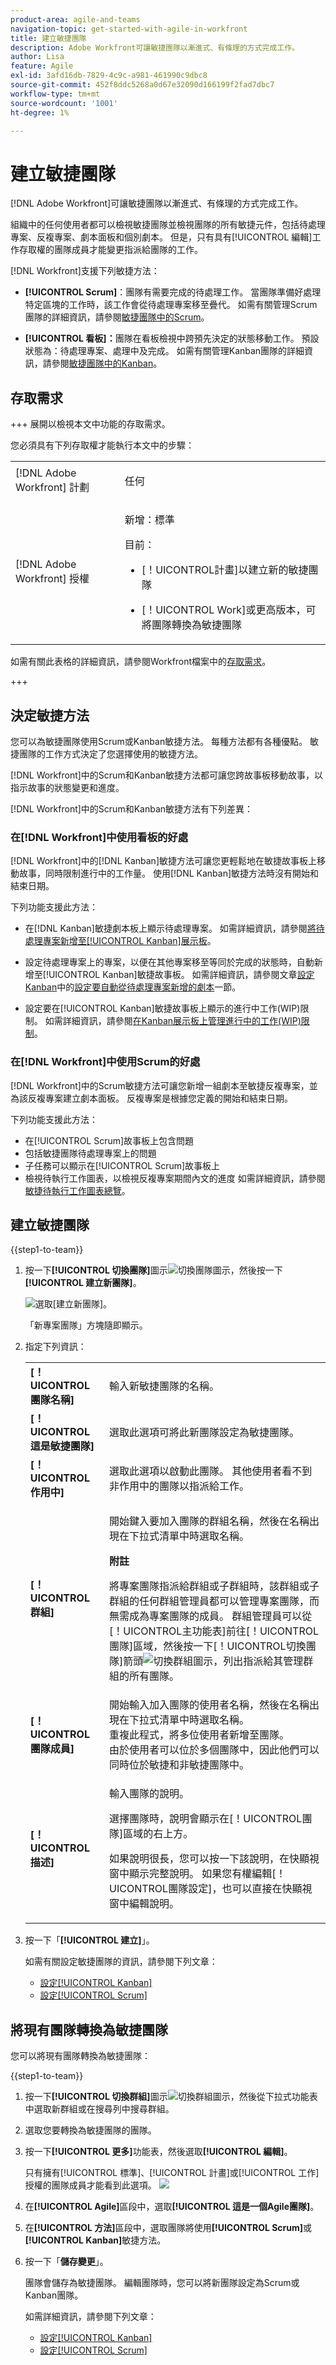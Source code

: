```yaml
---
product-area: agile-and-teams
navigation-topic: get-started-with-agile-in-workfront
title: 建立敏捷團隊
description: Adobe Workfront可讓敏捷團隊以漸進式、有條理的方式完成工作。
author: Lisa
feature: Agile
exl-id: 3afd16db-7829-4c9c-a981-461990c9dbc8
source-git-commit: 452f8ddc5268a0d67e32090d166199f2fad7dbc7
workflow-type: tm+mt
source-wordcount: '1001'
ht-degree: 1%

---
```


# 建立敏捷團隊

<!--Audited: 01/2024-->

[!DNL Adobe Workfront]可讓敏捷團隊以漸進式、有條理的方式完成工作。

組織中的任何使用者都可以檢視敏捷團隊並檢視團隊的所有敏捷元件，包括待處理專案、反複專案、劇本面板和個別劇本。 但是，只有具有[!UICONTROL 編輯]工作存取權的團隊成員才能變更指派給團隊的工作。

[!DNL Workfront]支援下列敏捷方法：

* **[!UICONTROL Scrum]**：團隊有需要完成的待處理工作。 當團隊準備好處理特定區塊的工作時，該工作會從待處理專案移至疊代。 如需有關管理Scrum團隊的詳細資訊，請參閱[敏捷團隊中的Scrum](../../agile/use-scrum-in-an-agile-team/scrum-in-an-agile-team.md)。

* **[!UICONTROL 看板]：**&#x200B;團隊在看板檢視中跨預先決定的狀態移動工作。 預設狀態為：待處理專案、處理中及完成。 如需有關管理Kanban團隊的詳細資訊，請參閱[敏捷團隊中的Kanban](../../agile/use-kanban-in-an-agile-team/using-kanban-in-an-agile-team.md)。

## 存取需求

+++ 展開以檢視本文中功能的存取需求。

您必須具有下列存取權才能執行本文中的步驟：

<table style="table-layout:auto"> 
 <col> 
 </col> 
 <col> 
 </col> 
 <tbody> 
  <tr> 
   <td role="rowheader">[!DNL Adobe Workfront] 計劃</td> 
   <td> <p>任何</p> </td> 
  </tr> 
  <tr> 
   <td role="rowheader">[!DNL Adobe Workfront] 授權</td> 
   <td> <p>新增：標準</p>
   目前： 
   <ul><li><p>[！UICONTROL計畫]以建立新的敏捷團隊</p></li> 
   <li><p>[！UICONTROL Work]或更高版本，可將團隊轉換為敏捷團隊</p></li></ul> </td> 
  </tr> 
 </tbody> 
</table>

如需有關此表格的詳細資訊，請參閱Workfront檔案中的[存取需求](/help/quicksilver/administration-and-setup/add-users/access-levels-and-object-permissions/access-level-requirements-in-documentation.md)。

+++

## 決定敏捷方法

您可以為敏捷團隊使用Scrum或Kanban敏捷方法。 每種方法都有各種優點。 敏捷團隊的工作方式決定了您選擇使用的敏捷方法。

[!DNL Workfront]中的Scrum和Kanban敏捷方法都可讓您跨故事板移動故事，以指示故事的狀態變更和進度。

[!DNL Workfront]中的Scrum和Kanban敏捷方法有下列差異：

### 在[!DNL Workfront]中使用看板的好處

[!DNL Workfront]中的[!DNL Kanban]敏捷方法可讓您更輕鬆地在敏捷故事板上移動故事，同時限制進行中的工作量。 使用[!DNL Kanban]敏捷方法時沒有開始和結束日期。

下列功能支援此方法：

* 在[!DNL Kanban]敏捷劇本板上顯示待處理專案。
如需詳細資訊，請參閱[將待處理專案新增至[!UICONTROL Kanban]展示板](../../agile/use-kanban-in-an-agile-team/view-the-backlog-on-the-kanban-board.md)。

* 設定待處理專案上的專案，以便在其他專案移至等同於完成的狀態時，自動新增至[!UICONTROL Kanban]敏捷故事板。
如需詳細資訊，請參閱文章[設定Kanban](../../agile/get-started-with-agile-in-workfront/configure-kanban.md)中的[設定要自動從待處理專案新增的劇本](../../agile/get-started-with-agile-in-workfront/configure-kanban.md#configur5)一節。

* 設定要在[!UICONTROL Kanban]敏捷故事板上顯示的進行中工作(WIP)限制。
如需詳細資訊，請參閱[在Kanban展示板上管理進行中的工作(WIP)限制](../../agile/use-kanban-in-an-agile-team/work-in-progress-limit-on-the-kanban-board.md)。

### 在[!DNL Workfront]中使用Scrum的好處

[!DNL Workfront]中的Scrum敏捷方法可讓您新增一組劇本至敏捷反複專案，並為該反複專案建立劇本面板。 反複專案是根據您定義的開始和結束日期。

下列功能支援此方法：

* 在[!UICONTROL Scrum]故事板上包含問題
* 包括敏捷團隊待處理專案上的問題
* 子任務可以顯示在[!UICONTROL Scrum]故事板上
* 檢視待執行工作圖表，以檢視反複專案期間內文的進度
如需詳細資訊，請參閱[敏捷待執行工作圖表總覽](../../agile/use-scrum-in-an-agile-team/burndown/burndown-chart-overview.md)。

## 建立敏捷團隊

{{step1-to-team}}

1. 按一下&#x200B;**[!UICONTROL 切換團隊]**&#x200B;圖示![切換團隊圖示](assets/switch-team-icon.png)，然後按一下&#x200B;**[!UICONTROL 建立新團隊]**。

   ![選取[建立新團隊]。](assets/create-new-team-350x198.png)

   「新專案團隊」方塊隨即顯示。

1. 指定下列資訊：

   <table style="table-layout:auto"> 
    <col> 
    <col> 
    <tbody> 
     <tr> 
      <td role="rowheader"><strong>[！UICONTROL團隊名稱]</strong> </td> 
      <td>輸入新敏捷團隊的名稱。</td> 
     </tr> 
     <tr> 
      <td role="rowheader"><strong>[！UICONTROL這是敏捷團隊]</strong> </td> 
      <td>選取此選項可將此新團隊設定為敏捷團隊。</td> 
     </tr>

   <tr> 
      <td role="rowheader"><strong>[！UICONTROL作用中]</strong> </td> 
      <td>選取此選項以啟動此團隊。 其他使用者看不到非作用中的團隊以指派給工作。 </td> 
     </tr>


   <tr data-mc-conditions="QuicksilverOrClassic.Quicksilver"> 
      <td role="rowheader"><strong>[！UICONTROL群組]</strong> </td> 
      <td> <p>開始鍵入要加入團隊的群組名稱，然後在名稱出現在下拉式清單中時選取名稱。</p> <p><b>附註</b></p> <p> 將專案團隊指派給群組或子群組時，該群組或子群組的任何群組管理員都可以管理專案團隊，而無需成為專案團隊的成員。 群組管理員可以從[！UICONTROL主功能表]前往[！UICONTROL團隊]區域，然後按一下[！UICONTROL切換團隊]箭頭<img src="assets/switch-team-icon.png" alt="切換群組圖示">，列出指派給其管理群組的所有團隊。</p> </td> 
     </tr> 
     <tr> 
      <td role="rowheader"><strong>[！UICONTROL團隊成員]</strong> </td> 
      <td>開始輸入加入團隊的使用者名稱，然後在名稱出現在下拉式清單中時選取名稱。<br>重複此程式，將多位使用者新增至團隊。<br>由於使用者可以位於多個團隊中，因此他們可以同時位於敏捷和非敏捷團隊中。</td> 
     </tr> 
     <tr> 
      <td role="rowheader"><strong>[！UICONTROL描述]</strong> </td> 
      <td><p>輸入團隊的說明。</p> <p>選擇團隊時，說明會顯示在[！UICONTROL團隊]區域的右上方。</p>
      <p>如果說明很長，您可以按一下該說明，在快顯視窗中顯示完整說明。 如果您有權編輯[！UICONTROL團隊設定]，也可以直接在快顯視窗中編輯說明。</p></td>
     </tr> 
    </tbody> 
   </table>

1. 按一下「**[!UICONTROL 建立]**」。

   如需有關設定敏捷團隊的資訊，請參閱下列文章：

   * [設定[!UICONTROL Kanban]](../../agile/get-started-with-agile-in-workfront/configure-kanban.md)
   * [設定[!UICONTROL Scrum]](../../agile/get-started-with-agile-in-workfront/configure-scrum.md)

## 將現有團隊轉換為敏捷團隊

您可以將現有團隊轉換為敏捷團隊：

{{step1-to-team}}

1. 按一下&#x200B;**[!UICONTROL 切換群組]**&#x200B;圖示![切換群組圖示](assets/switch-team-icon.png)，然後從下拉式功能表中選取新群組或在搜尋列中搜尋群組。

1. 選取您要轉換為敏捷團隊的團隊。
1. 按一下&#x200B;**[!UICONTROL 更多]**&#x200B;功能表，然後選取&#x200B;**[!UICONTROL 編輯]**。

   只有擁有[!UICONTROL 標準]、[!UICONTROL 計畫]或[!UICONTROL 工作]授權的團隊成員才能看到此選項。
   ![](assets/edit-team-settings-350x205.png)

1. 在&#x200B;**[!UICONTROL Agile]**&#x200B;區段中，選取&#x200B;**[!UICONTROL 這是一個Agile團隊]**。

1. 在&#x200B;**[!UICONTROL 方法]**&#x200B;區段中，選取團隊將使用&#x200B;**[!UICONTROL Scrum]**&#x200B;或&#x200B;**[!UICONTROL Kanban]**&#x200B;敏捷方法。

1. 按一下「**儲存變更**」。

   團隊會儲存為敏捷團隊。 編輯團隊時，您可以將新團隊設定為Scrum或Kanban團隊。

   如需詳細資訊，請參閱下列文章：

   * [設定[!UICONTROL Kanban]](../../agile/get-started-with-agile-in-workfront/configure-kanban.md)
   * [設定[!UICONTROL Scrum]](../../agile/get-started-with-agile-in-workfront/configure-scrum.md)
